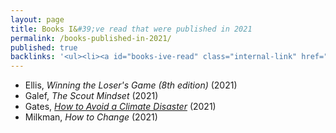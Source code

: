 ```yaml
---
layout: page
title: Books I&#39;ve read that were published in 2021
permalink: /books-published-in-2021/
published: true
backlinks: '<ul><li><a id="books-ive-read" class="internal-link" href="/books-ive-read/">Books I&#39;ve read</a></li></ul>'
---
```


* Ellis, _Winning the Loser's Game (8th edition)_ (2021) 
* Galef, _The Scout Mindset_ (2021) 
* Gates, _<a id="gates-climate-disaster" class="internal-link" href="/gates-climate-disaster/">How to Avoid a Climate Disaster</a>_ (2021) 
* Milkman, _How to Change_ (2021) 
